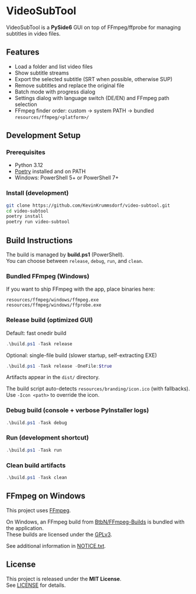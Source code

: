 # VideoSubTool

VideoSubTool is a **PySide6** GUI on top of FFmpeg/ffprobe for managing subtitles in video files.

## Features

- Load a folder and list video files
- Show subtitle streams
- Export the selected subtitle (SRT when possible, otherwise SUP)
- Remove subtitles and replace the original file
- Batch mode with progress dialog
- Settings dialog with language switch (DE/EN) and FFmpeg path selection
- FFmpeg finder order: custom → system PATH → bundled `resources/ffmpeg/<platform>/`

## Development Setup

### Prerequisites
- Python 3.12
- [Poetry](https://python-poetry.org/) installed and on PATH
- Windows: PowerShell 5+ or PowerShell 7+

### Install (development)
```bash
git clone https://github.com/KevinKrummsdorf/video-subtool.git
cd video-subtool
poetry install
poetry run video-subtool
```

## Build Instructions

The build is managed by **build.ps1** (PowerShell).  
You can choose between `release`, `debug`, `run`, and `clean`.

### Bundled FFmpeg (Windows)

If you want to ship FFmpeg with the app, place binaries here:
```
resources/ffmpeg/windows/ffmpeg.exe
resources/ffmpeg/windows/ffprobe.exe
```

### Release build (optimized GUI)
Default: fast onedir build
```powershell
.\build.ps1 -Task release
```
Optional: single-file build (slower startup, self-extracting EXE)
```powershell
.\build.ps1 -Task release -OneFile:$true
```
Artifacts appear in the `dist/` directory.

The build script auto-detects `resources/branding/icon.ico` (with fallbacks). Use `-Icon <path>` to override the icon.

### Debug build (console + verbose PyInstaller logs)

```powershell
.\build.ps1 -Task debug
```

### Run (development shortcut)

```powershell
.\build.ps1 -Task run
```

### Clean build artifacts

```powershell
.\build.ps1 -Task clean
```

## FFmpeg on Windows

This project uses [FFmpeg](https://ffmpeg.org/).

On Windows, an FFmpeg build from [BtbN/FFmpeg-Builds](https://github.com/BtbN/FFmpeg-Builds) is bundled with the application.  
These builds are licensed under the [GPLv3](resources/LICENSES/FFmpeg/FFmpeg-GPLv3.txt).  

See additional information in [NOTICE.txt](resources/LICENSES/FFmpeg/NOTICE.txt).

## License

This project is released under the **MIT License**.  
See [LICENSE](LICENSE) for details.

